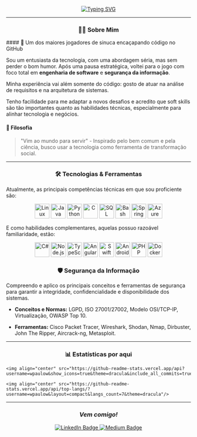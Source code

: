<div align="center">

<a href="https://git.io/typing-svg"><img src="https://readme-typing-svg.demolab.com?font=Press+Start+2P&pause=1000&color=07A100&width=435&lines=Ol%C3%A1%2C+eu+sou+Wesley" alt="Typing SVG" /></a>

</div>

---

 <h3 align="center">👨‍💻 Sobre Mim</h3>
#### 🎱 Um dos maiores jogadores de sinuca encaçapando código no GitHub

Sou um entusiasta da tecnologia, com uma abordagem séria, mas sem perder o bom humor. Após uma pausa estratégica, voltei para o jogo com foco total em **engenharia de software** e **segurança da informação**. 

Minha experiência vai além somente do código: gosto de atuar na análise de requisitos e na arquitetura de sistemas.

Tenho facilidade para me adaptar a novos desafios e acredito que soft skills são tão importantes quanto as habilidades técnicas, especialmente para alinhar tecnologia e negócios.

#### 🎯 Filosofia

> "Vim ao mundo para servir" - Inspirado pelo bem comum e pela ciência, busco usar a tecnologia como ferramenta de transformação social.

---

 <h3 align="center">🛠️ Tecnologias &amp; Ferramentas</h3>

Atualmente, as principais competências técnicas em que sou proficiente são:

<p align="center">
  <!-- Linux -->
  <img src="https://cdn.jsdelivr.net/gh/devicons/devicon/icons/linux/linux-original.svg" alt="Linux" width="40" height="40"/>
  <!-- Java -->
  <img src="https://cdn.jsdelivr.net/gh/devicons/devicon/icons/java/java-original.svg" alt="Java" width="40" height="40"/>
  <!-- Python -->
  <img src="https://cdn.jsdelivr.net/gh/devicons/devicon/icons/python/python-original.svg" alt="Python" width="40" height="40"/>
  <!-- C -->
  <img src="https://cdn.jsdelivr.net/gh/devicons/devicon/icons/c/c-original.svg" alt="C" width="40" height="40"/>
  <!-- SQL -->
  <img src="https://cdn.jsdelivr.net/gh/devicons/devicon/icons/mysql/mysql-original.svg" alt="SQL" width="40" height="40"/>
  <!-- Bash -->
  <img src="https://cdn.jsdelivr.net/gh/devicons/devicon/icons/bash/bash-original.svg" alt="Bash" width="40" height="40"/>
  <!-- Spring Boot -->
  <img src="https://cdn.jsdelivr.net/gh/devicons/devicon/icons/spring/spring-original.svg" alt="Spring Boot" width="40" height="40"/>
  <!-- Azure -->
  <img src="https://cdn.jsdelivr.net/gh/devicons/devicon/icons/azure/azure-original.svg" alt="Azure" width="40" height="40"/>
</p>

E como habilidades complementares, aquelas possuo razoável familiaridade, estão:

<p align="center"> 
  <!-- C# -->
  <img src="https://cdn.jsdelivr.net/gh/devicons/devicon@latest/icons/csharp/csharp-original.svg" alt="C#" width="40" height="40"/>
  <!-- Node.js -->
  <img src="https://cdn.jsdelivr.net/gh/devicons/devicon/icons/nodejs/nodejs-original.svg" alt="Node.js" width="40" height="40"/>
  <!-- TypeScript -->
  <img src="https://cdn.jsdelivr.net/gh/devicons/devicon/icons/typescript/typescript-original.svg" alt="TypeScript" width="40" height="40"/>
  <!-- Angular -->
  <img src="https://cdn.jsdelivr.net/gh/devicons/devicon@latest/icons/angular/angular-original.svg" alt="Angular" width="40" height="40"/>
  <!-- Swift -->
  <img src="https://cdn.jsdelivr.net/gh/devicons/devicon/icons/swift/swift-original.svg" alt="Swift" width="40" height="40"/>
  <!-- Android -->
  <img src="https://cdn.jsdelivr.net/gh/devicons/devicon@latest/icons/android/android-plain.svg" alt="Android" width="40" height="40"/>
  <!-- PHP -->
  <img src="https://cdn.jsdelivr.net/gh/devicons/devicon/icons/php/php-original.svg" alt="PHP" width="40" height="40"/>
  <!-- Docker -->
  <img src="https://cdn.jsdelivr.net/gh/devicons/devicon/icons/docker/docker-original.svg" alt="Docker" width="40" height="40"/>
</p>

 <h3 align="center">🛡️ Segurança da Informação</h3>

Compreendo e aplico os principais conceitos e ferramentas de segurança para garantir a integridade, confidencialidade e disponibilidade dos sistemas.

* **Conceitos e Normas:** LGPD, ISO 27001/27002, Modelo OSI/TCP-IP, Virtualização, OWASP Top 10.

* **Ferramentas:** Cisco Packet Tracer, Wireshark, Shodan, Nmap, Dirbuster, John The Ripper, Aircrack-ng, Metasploit.

---

 <h3 align="center">📊 Estatísticas por aqui</h3>

<p align="center">

	<img align="center" src="https://github-readme-stats.vercel.app/api?username=wpaulow&show_icons=true&theme=dracula&include_all_commits=true&count_private=true"/>
	
	<img align="center" src="https://github-readme-stats.vercel.app/api/top-langs/?username=wpaulow&layout=compact&langs_count=7&theme=dracula"/>

</p>

---

<h3 align="center">
  <em>Vem comigo!</em>
</h3>

<div align="center"> 
	<a href="https://linkedin.com/in/wesley-paulow"> 
		<img src="https://img.shields.io/badge/LinkedIn-0077B5?style=for-the-badge&logo=linkedin&logoColor=white" alt="LinkedIn Badge" /> 
	</a> 
	<a href="https://medium.com/@wesley.paulow"> 
		<img src="https://img.shields.io/badge/Medium-12100E?style=for-the-badge&logo=medium" alt="Medium Badge" /> 
	</a> 
</div>
